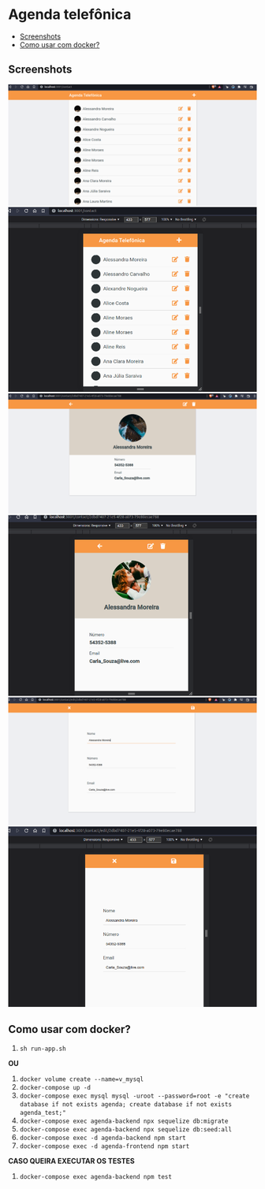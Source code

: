 # Agenda telefônica

- [Screenshots](#screenshots)
- [Como usar com docker?](#como-usar-com-docker)

## Screenshots

![](./img/1.png)
![](./img/2.png)
![](./img/3.png)
![](./img/4.png)
![](./img/5.png)
![](./img/6.png)

## Como usar com docker?

1. `sh run-app.sh`

**OU**

1. `docker volume create --name=v_mysql`
1. `docker-compose up -d`
1. `docker-compose exec mysql mysql -uroot --password=root -e "create database if not exists agenda; create database if not exists agenda_test;"`
1. `docker-compose exec agenda-backend npx sequelize db:migrate`
1. `docker-compose exec agenda-backend npx sequelize db:seed:all`
1. `docker-compose exec -d agenda-backend npm start`
1. `docker-compose exec -d agenda-frontend npm start`

**CASO QUEIRA EXECUTAR OS TESTES**

1. `docker-compose exec agenda-backend npm test`
